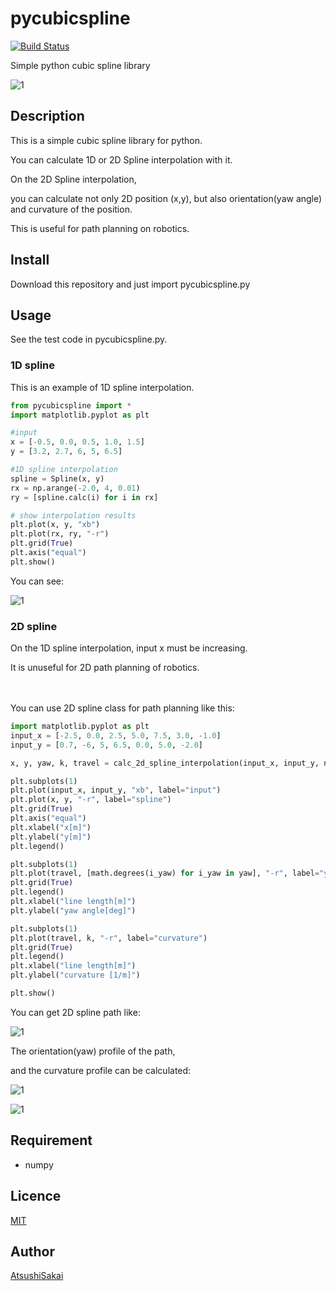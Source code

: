 # pycubicspline

[![Build Status](https://travis-ci.org/AtsushiSakai/pycubicspline.svg?branch=master)](https://travis-ci.org/AtsushiSakai/pycubicspline)

Simple python cubic spline library 

![1](https://github.com/AtsushiSakai/pycubicspline/blob/master/images/figure_1-2.png)

## Description

This is a simple cubic spline library for python.

You can calculate 1D or 2D Spline interpolation with it.

On the 2D Spline interpolation,

you can calculate not only 2D position (x,y), but also orientation(yaw angle) and curvature of the position.

This is useful for path planning on robotics.

## Install

Download this repository and just import pycubicspline.py

## Usage

See the test code in pycubicspline.py.

### 1D spline

This is an example of 1D spline interpolation.

```python
from pycubicspline import * 
import matplotlib.pyplot as plt

#input 
x = [-0.5, 0.0, 0.5, 1.0, 1.5]
y = [3.2, 2.7, 6, 5, 6.5]

#1D spline interpolation
spline = Spline(x, y)
rx = np.arange(-2.0, 4, 0.01)
ry = [spline.calc(i) for i in rx]

# show interpolation results
plt.plot(x, y, "xb")
plt.plot(rx, ry, "-r")
plt.grid(True)
plt.axis("equal")
plt.show()
```

You can see:

![1](https://github.com/AtsushiSakai/pycubicspline/blob/master/images/figure_1.png)

### 2D spline

On the 1D spline interpolation, input x must be increasing.

It is unuseful for 2D path planning of robotics.

　

You can use 2D spline class for path planning like this:

```python
import matplotlib.pyplot as plt
input_x = [-2.5, 0.0, 2.5, 5.0, 7.5, 3.0, -1.0]
input_y = [0.7, -6, 5, 6.5, 0.0, 5.0, -2.0]

x, y, yaw, k, travel = calc_2d_spline_interpolation(input_x, input_y, num=200)

plt.subplots(1)
plt.plot(input_x, input_y, "xb", label="input")
plt.plot(x, y, "-r", label="spline")
plt.grid(True)
plt.axis("equal")
plt.xlabel("x[m]")
plt.ylabel("y[m]")
plt.legend()

plt.subplots(1)
plt.plot(travel, [math.degrees(i_yaw) for i_yaw in yaw], "-r", label="yaw")
plt.grid(True)
plt.legend()
plt.xlabel("line length[m]")
plt.ylabel("yaw angle[deg]")

plt.subplots(1)
plt.plot(travel, k, "-r", label="curvature")
plt.grid(True)
plt.legend()
plt.xlabel("line length[m]")
plt.ylabel("curvature [1/m]")

plt.show()

```

You can get 2D spline path like:

![1](https://github.com/AtsushiSakai/pycubicspline/blob/master/images/figure_1-2.png)

The orientation(yaw) profile of the path,

and the curvature profile can be calculated:

![1](https://github.com/AtsushiSakai/pycubicspline/blob/master/images/figure_2.png)


![1](https://github.com/AtsushiSakai/pycubicspline/blob/master/images/figure_3.png)


## Requirement

- numpy

## Licence

[MIT](https://github.com/tcnksm/tool/blob/master/LICENCE)

## Author

[AtsushiSakai](https://github.com/AtsushiSakai)


